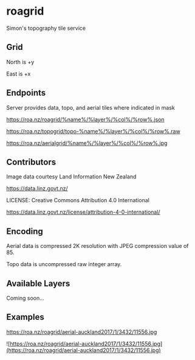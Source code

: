 # roagrid
Simon's topography tile service

## Grid

North is +y

East is +x

## Endpoints

Server provides data, topo, and aerial tiles where indicated in mask

  https://roa.nz/roagrid/%name%/%layer%/%col%/%row%.json

  https://roa.nz/topogrid/topo-%name%/%layer%/%col%/%row%.raw

  https://roa.nz/aerialgrid/%name%/%layer%/%col%/%row%.jpg

## Contributors

Image data courtesy Land Information New Zealand

https://data.linz.govt.nz/

LICENSE: Creative Commons Attribution 4.0 International

https://data.linz.govt.nz/license/attribution-4-0-international/

## Encoding

Aerial data is compressed 2K resolution with JPEG compression value of 85.

Topo data is uncompressed raw integer array.

## Available Layers

Coming soon...

## Examples

https://roa.nz/roagrid/aerial-auckland2017/1/3432/11556.jpg

![https://roa.nz/roagrid/aerial-auckland2017/1/3432/11556.jpg](https://roa.nz/roagrid/aerial-auckland2017/1/3432/11556.jpg)

